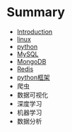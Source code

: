 # Summary

* [Introduction](README.md)
* [linux](linuxji-chu.md)
* [python](python.md)
* [MySQL](mysql.md)
* [MongoDB](mongodb.md)
* [Redis](redis.md)
* [python框架](pythonkuang-jia.md)
* 爬虫
* 数据可视化
* 深度学习
* 机器学习
* 数据分析

